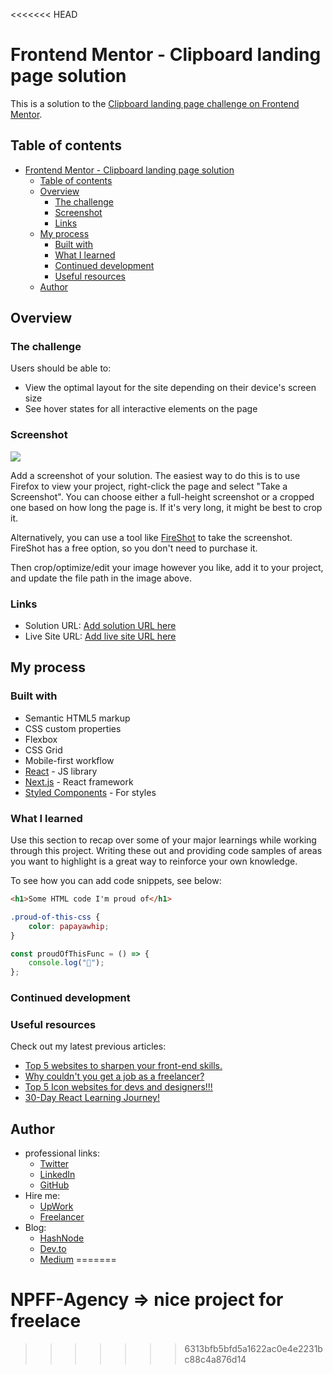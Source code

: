 <<<<<<< HEAD
# Frontend Mentor - Clipboard landing page solution

This is a solution to the [Clipboard landing page challenge on Frontend Mentor](https://www.frontendmentor.io/challenges/clipboard-landing-page-5cc9bccd6c4c91111378ecb9).

## Table of contents

- [Frontend Mentor - Clipboard landing page solution](#frontend-mentor---clipboard-landing-page-solution)
  - [Table of contents](#table-of-contents)
  - [Overview](#overview)
    - [The challenge](#the-challenge)
    - [Screenshot](#screenshot)
    - [Links](#links)
  - [My process](#my-process)
    - [Built with](#built-with)
    - [What I learned](#what-i-learned)
    - [Continued development](#continued-development)
    - [Useful resources](#useful-resources)
  - [Author](#author)



## Overview

### The challenge

Users should be able to:

-   View the optimal layout for the site depending on their device's screen size
-   See hover states for all interactive elements on the page

### Screenshot

![](./screenshot.jpg)

Add a screenshot of your solution. The easiest way to do this is to use Firefox to view your project, right-click the page and select "Take a Screenshot". You can choose either a full-height screenshot or a cropped one based on how long the page is. If it's very long, it might be best to crop it.

Alternatively, you can use a tool like [FireShot](https://getfireshot.com/) to take the screenshot. FireShot has a free option, so you don't need to purchase it.

Then crop/optimize/edit your image however you like, add it to your project, and update the file path in the image above.



### Links

-   Solution URL: [Add solution URL here](https://your-solution-url.com)
-   Live Site URL: [Add live site URL here](https://your-live-site-url.com)

## My process

### Built with

-   Semantic HTML5 markup
-   CSS custom properties
-   Flexbox
-   CSS Grid
-   Mobile-first workflow
-   [React](https://reactjs.org/) - JS library
-   [Next.js](https://nextjs.org/) - React framework
-   [Styled Components](https://styled-components.com/) - For styles


### What I learned

Use this section to recap over some of your major learnings while working through this project. Writing these out and providing code samples of areas you want to highlight is a great way to reinforce your own knowledge.

To see how you can add code snippets, see below:

```html
<h1>Some HTML code I'm proud of</h1>
```

```css
.proud-of-this-css {
	color: papayawhip;
}
```

```js
const proudOfThisFunc = () => {
	console.log("🎉");
};
```

### Continued development



### Useful resources

Check out my latest previous articles:

-   [Top 5 websites to sharpen your front-end skills.](https://dev.to/ymhaah/top-5-websites-to-sharpen-your-front-end-skills-3ao0)
-   [Why couldn't you get a job as a freelancer?](https://dev.to/ymhaah/why-couldnt-you-get-a-job-as-a-freelancer-1jm8)
-   [Top 5 Icon websites for devs and designers!!!](https://dev.to/ymhaah/top-5-icon-websites-for-devs-and-designers-53mh)
-   [30-Day React Learning Journey!](https://dev.to/ymhaah/series/20473)

## Author

-   professional links:
    -   [Twitter](https://twitter.com/hafanwi)
    -   [LinkedIn](https://www.linkedin.com/in/youssef-hafnawy/)
    -   [GitHub](https://github.com/ymhaah)
-   Hire me:
    -   [UpWork](https://www.upwork.com/services/product/development-it-a-custom-and-responsive-websites-in-wordpress-1577236892828233728?ref=project_share)
    -   [Freelancer](https://freelancer.com/u/ymhaah)
-   Blog:
    -   [HashNode](https://hafnawi.hashnode.dev/)
    -   [Dev.to](https://dev.to/ymhaah)
    -   [Medium](https://medium.com/@ymhaah250)
=======
# NPFF-Agency => nice project for freelace 
>>>>>>> 6313bfb5bfd5a1622ac0e4e2231bc88c4a876d14
